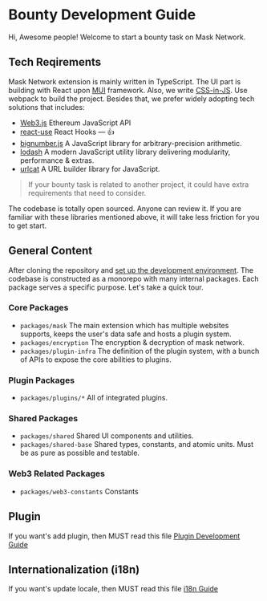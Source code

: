 # Bounty Development Guide

Hi, Awesome people! Welcome to start a bounty task on Mask Network.

## Tech Reqirements

Mask Network extension is mainly written in TypeScript. The UI part is building with React upon [MUI](https://mui.com/getting-started/installation/) framework. Also, we write [CSS-in-JS](css-in-js.md). Use webpack to build the project. Besides that, we prefer widely adopting tech solutions that includes:

- [Web3.js](https://web3js.readthedocs.io/) Ethereum JavaScript API
- [react-use](https://streamich.github.io/react-use/) React Hooks — 👍
- [bignumber.js](https://mikemcl.github.io/bignumber.js/) A JavaScript library for arbitrary-precision arithmetic.
- [lodash](https://lodash.com/docs/) A modern JavaScript utility library delivering modularity, performance & extras.
- [urlcat](https://urlcat.dev/) A URL builder library for JavaScript.

> If your bounty task is related to another project, it could have extra requirements that need to consider.

The codebase is totally open sourced. Anyone can review it. If you are familiar with these libraries mentioned above, it will take less friction for you to get start.

## General Content

After cloning the repository and [set up the development environment](setup.md). The codebase is constructed as a monorepo with many internal packages. Each package serves a specific purpose. Let's take a quick tour.

### Core Packages

- `packages/mask` The main extension which has multiple websites supports, keeps the user's data safe and hosts a plugin system.
- `packages/encryption` The encryption & decryption of mask network.
- `packages/plugin-infra` The definition of the plugin system, with a bunch of APIs to expose the core abilities to plugins.

### Plugin Packages

- `packages/plugins/*` All of integrated plugins.

### Shared Packages

- `packages/shared` Shared UI components and utilities.
- `packages/shared-base` Shared types, constants, and atomic units. Must be as pure as possible and testable.

### Web3 Related Packages

- `packages/web3-constants` Constants

## Plugin

If you want's add plugin, then MUST read this file [Plugin Development Guide](plugin-development-guide.md)

## Internationalization (i18n)

If you want's update locale, then MUST read this file [i18n Guide](i18n-guide.md)
